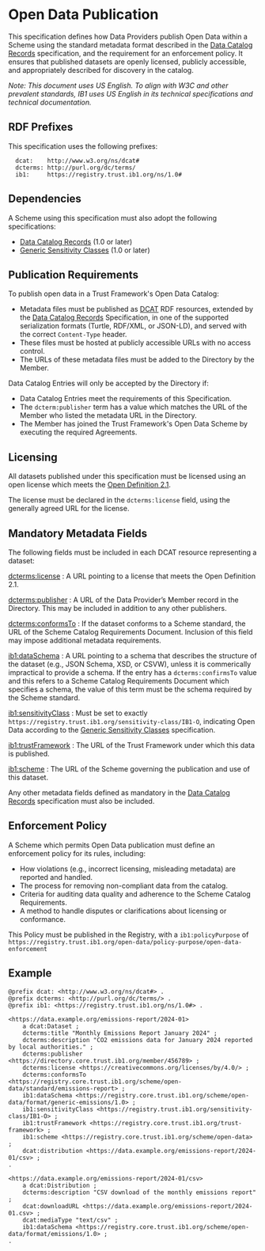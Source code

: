 # Open Data Publication

This specification defines how Data Providers publish Open Data within a Scheme using the standard metadata format described in the [Data Catalog Records](../data-catalog-records/1.0.md) specification, and the requirement for an enforcement policy. It ensures that published datasets are openly licensed, publicly accessible, and appropriately described for discovery in the catalog.

_Note: This document uses US English. To align with W3C and other prevalent standards, IB1 uses US English in its technical specifications and technical documentation._

## RDF Prefixes

This specification uses the following prefixes:

```
  dcat:    http://www.w3.org/ns/dcat#
  dcterms: http://purl.org/dc/terms/
  ib1:     https://registry.trust.ib1.org/ns/1.0#
```

## Dependencies

A Scheme using this specification must also adopt the following specifications:

 * [Data Catalog Records](../data-catalog-records/1.0.md) (1.0 or later)
 * [Generic Sensitivity Classes](../generic-sensitivity-classes/1.0.md) (1.0 or later)


## Publication Requirements

To publish open data in a Trust Framework's Open Data Catalog:

 * Metadata files must be published as [DCAT](https://www.w3.org/TR/vocab-dcat-3/) RDF resources, extended by the [Data Catalog Records](../data-catalog-records/1.0.md) Specification, in one of the supported serialization formats (Turtle, RDF/XML, or JSON-LD), and served with the correct `Content-Type` header.
 * These files must be hosted at publicly accessible URLs with no access control.
 * The URLs of these metadata files must be added to the Directory by the Member.
 
Data Catalog Entries will only be accepted by the Directory if:

 * Data Catalog Entries meet the requirements of this Specification.
 * The `dcterm:publisher` term has a value which matches the URL of the Member who listed the metadata URL in the Directory.
 * The Member has joined the Trust Framework's Open Data Scheme by executing the required Agreements.


## Licensing

All datasets published under this specification must be licensed using an open license which meets the [Open Definition 2.1](https://opendefinition.org/od/2.1/en/).

The license must be declared in the `dcterms:license` field, using the generally agreed URL for the license.


## Mandatory Metadata Fields

The following fields must be included in each DCAT resource representing a dataset:

[dcterms:license](https://www.dublincore.org/specifications/dublin-core/dcmi-terms/#license)
: A URL pointing to a license that meets the Open Definition 2.1.

[dcterms:publisher](https://www.dublincore.org/specifications/dublin-core/dcmi-terms/#publisher)
: A URL of the Data Provider’s Member record in the Directory. This may be included in addition to any other publishers.

[dcterms:conformsTo](https://www.dublincore.org/specifications/dublin-core/dcmi-terms/#conformsTo)
: If the dataset conforms to a Scheme standard, the URL of the Scheme Catalog Requirements Document. Inclusion of this field may impose additional metadata requirements.

[ib1:dataSchema](https://registry.trust.ib1.org/ns/1.0#dataSchema)
: A URL pointing to a schema that describes the structure of the dataset (e.g., JSON Schema, XSD, or CSVW), unless it is commerically impractical to provide a schema. If the entry has a `dcterms:confirmsTo` value and this refers to a Scheme Catalog Requirements Document which specifies a schema, the value of this term must be the schema required by the Scheme standard.

[ib1:sensitivityClass](https://registry.trust.ib1.org/ns/1.0#sensitivityClass)
: Must be set to exactly `https://registry.trust.ib1.org/sensitivity-class/IB1-O`, indicating Open Data according to the [Generic Sensitivity Classes](../generic-sensitivity-classes/1.0.md) specification.

[ib1:trustFramework](https://registry.trust.ib1.org/ns/1.0#trustFramework)
: The URL of the Trust Framework under which this data is published.

[ib1:scheme](https://registry.trust.ib1.org/ns/1.0#scheme)
: The URL of the Scheme governing the publication and use of this dataset.

Any other metadata fields defined as mandatory in the [Data Catalog Records](../data-catalog-records/1.0.md) specification must also be included.


## Enforcement Policy

A Scheme which permits Open Data publication must define an enforcement policy for its rules, including:

 * How violations (e.g., incorrect licensing, misleading metadata) are reported and handled.
 * The process for removing non-compliant data from the catalog.
 * Criteria for auditing data quality and adherence to the Scheme Catalog Requirements.
 * A method to handle disputes or clarifications about licensing or conformance.

This Policy must be published in the Registry, with a `ib1:policyPurpose` of `https://registry.trust.ib1.org/open-data/policy-purpose/open-data-enforcement`


## Example

```
@prefix dcat: <http://www.w3.org/ns/dcat#> .
@prefix dcterms: <http://purl.org/dc/terms/> .
@prefix ib1: <https://registry.trust.ib1.org/ns/1.0#> .

<https://data.example.org/emissions-report/2024-01>
    a dcat:Dataset ;
    dcterms:title "Monthly Emissions Report January 2024" ;
    dcterms:description "CO2 emissions data for January 2024 reported by local authorities." ;
    dcterms:publisher <https://directory.core.trust.ib1.org/member/456789> ;
    dcterms:license <https://creativecommons.org/licenses/by/4.0/> ;
    dcterms:conformsTo <https://registry.core.trust.ib1.org/scheme/open-data/standard/emissions-report> ;
    ib1:dataSchema <https://registry.core.trust.ib1.org/scheme/open-data/format/generic-emissions/1.0> ;
    ib1:sensitivityClass <https://registry.trust.ib1.org/sensitivity-class/IB1-O> ;
    ib1:trustFramework <https://registry.core.trust.ib1.org/trust-framework> ;
    ib1:scheme <https://registry.core.trust.ib1.org/scheme/open-data> ;
    dcat:distribution <https://data.example.org/emissions-report/2024-01/csv> ;
.

<https://data.example.org/emissions-report/2024-01/csv>
    a dcat:Distribution ;
    dcterms:description "CSV download of the monthly emissions report" ;
    dcat:downloadURL <https://data.example.org/emissions-report/2024-01.csv> ;
    dcat:mediaType "text/csv" ;
    ib1:dataSchema <https://registry.core.trust.ib1.org/scheme/open-data/format/emissions/1.0> ;
.
```

